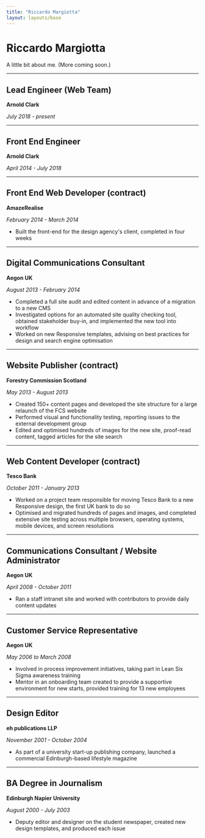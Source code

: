 ```yaml
---
title: "Riccardo Margiotta"
layout: layouts/base
---
```


# Riccardo Margiotta
A little bit about me. (More coming soon.)

---

## Lead Engineer (Web Team)

**Arnold Clark**

*July 2018 - present*

---

## Front End Engineer

**Arnold Clark**

*April 2014 - July 2018*

---

## Front End Web Developer (contract)

**AmazeRealise**

*February 2014 - March 2014*

- Built the front-end for the design agency's client, completed in four weeks

---

## Digital Communications Consultant

**Aegon UK**

*August 2013 - February 2014*

- Completed a full site audit and edited content in advance of a migration to a new CMS
- Investigated options for an automated site quality checking tool, obtained stakeholder buy-in, and implemented the new tool into workflow
- Worked on new Responsive templates, advising on best practices for design and search engine optimisation

---

## Website Publisher (contract)

**Forestry Commission Scotland**

*May 2013 - August 2013*

- Created 150+ content pages and developed the site structure for a large relaunch of the FCS website
- Performed visual and functionality testing, reporting issues to the external development group
- Edited and optimised hundreds of images for the new site, proof-read content, tagged articles for the site search

---

## Web Content Developer (contract)

**Tesco Bank**

*October 2011 - January 2013*

- Worked on a project team responsible for moving Tesco Bank to a new Responsive design, the first UK bank to do so
- Optimised and migrated hundreds of pages and images, and completed extensive site testing across multiple browsers, operating systems, mobile devices, and screen resolutions

---

## Communications Consultant / Website Administrator

**Aegon UK**

*April 2008 - October 2011*

- Ran a staff intranet site and worked with contributors to provide daily content updates

---

## Customer Service Representative

**Aegon UK**

*May 2006 to March 2008*

- Involved in process improvement initiatives, taking part in Lean Six Sigma awareness training
- Mentor in an onboarding team created to provide a supportive environment for new starts, provided training for 13 new employees

---

## Design Editor

**eh publications LLP**

*November 2001 - October 2004*

- As part of a university start-up publishing company, launched a commercial Edinburgh-based lifestyle magazine

---

## BA Degree in Journalism

**Edinburgh Napier University**

*August 2000 - July 2003*

- Deputy editor and designer on the student newspaper, created new design templates, and produced each issue

